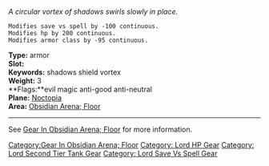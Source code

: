 *A circular vortex of shadows swirls slowly in place.*

`Modifies save vs spell by -100 continuous.`  
`Modifies hp by 200 continuous.`  
`Modifies armor class by -95 continuous.`

**Type:** armor  
**Slot:** <held in offhand>  
**Keywords:** shadows shield vortex  
**Weight:** 3  
**Flags:**evil magic anti-good anti-neutral  
**Plane:** [Noctopia](:Category:_Noctopia "wikilink")  
**Area:** [Obsidian Arena;
Floor](:Category:Obsidian_Arena;_Floor "wikilink")  

------------------------------------------------------------------------

See [Gear In Obsidian Arena;
Floor](:Category:Gear_In_Obsidian_Arena;_Floor "wikilink") for more
information.  

[Category:Gear In Obsidian Arena;
Floor](Category:Gear_In_Obsidian_Arena;_Floor "wikilink") [Category:
Lord HP Gear](Category:_Lord_HP_Gear "wikilink") [Category: Lord Second
Tier Tank Gear](Category:_Lord_Second_Tier_Tank_Gear "wikilink")
[Category: Lord Save Vs Spell
Gear](Category:_Lord_Save_Vs_Spell_Gear "wikilink")
